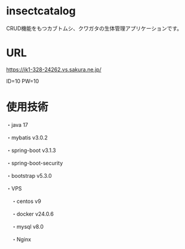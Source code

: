 # insectcatalog

CRUD機能をもつカブトムシ、クワガタの生体管理アプリケーションです。

# URL

https://ik1-328-24262.vs.sakura.ne.jp/

ID=10 PW=10

# 使用技術

・java 17

・mybatis v3.0.2

・spring-boot v3.1.3  

・spring-boot-security

・bootstrap v5.3.0

・VPS

　・centos v9
 
　・docker v24.0.6
 
　・mysql v8.0
 
　・Nginx
